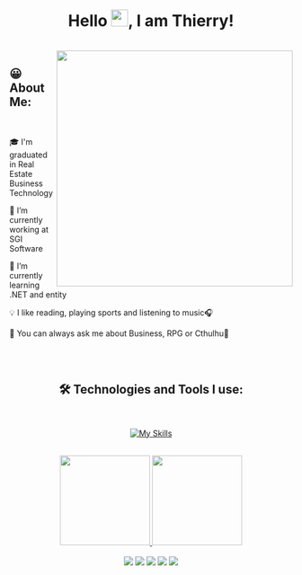 <h1 align="center">Hello <img src="https://raw.githubusercontent.com/MartinHeinz/MartinHeinz/master/wave.gif" width="30px" height="30px">, I am Thierry!</h1>
<br>

<img align = "right" width = "420px"  src = "https://user-images.githubusercontent.com/63623847/184710686-f6ab32a6-f668-4916-bb67-9e8514df993f.gif">
  <h2>😀 About Me:</h2>
    <br>

  🎓 I'm graduated in Real Estate Business Technology
    
   🏢 I’m currently working at SGI Software

   🚀 I’m currently learning .NET and entity
    
   💡 I like reading, playing sports and listening to music🎧 
   
   💬 You can always ask me about Business, RPG or Cthulhu🐙

<br>
<br>
<h2 align="center">🛠️ Technologies and Tools I use:</h2>
<br>

<div align="center">

  [![My Skills](https://skillicons.dev/icons?i=html,css,js,ts,python,java,react,redux,nodejs,spring,express,docker,mysql,mongodb,jest,git,vscode,idea,linux)](https://skillicons.dev)
    <br>
  
</div> 
<br>

<div align="center">
  <a href="https://github.com/thierrydrmv">
  <img height="160px" src="https://github-readme-stats-eight-theta.vercel.app/api?username=thierrydrmv&show_icons=true&theme=highcontrast">
  <img height="160px" src="https://github-readme-stats-eight-theta.vercel.app/api/top-langs/?username=thierrydrmv&layout=compact&theme=highcontrast">
</div>

<br>

<div align="center">
  <a href = "https://wa.me/41999240022"><img src="https://img.shields.io/badge/WhatsApp-25D366?style=for-the-badge&logo=whatsapp&logoColor=white" target="_blank"></a>
  <a href = "mailto:varelathierry@gmail.com"><img src="https://img.shields.io/badge/-Gmail-%23333?style=for-the-badge&logo=gmail&logoColor=white" target="_blank"></a>
  <a href = "https://my-portfolio-bay-gamma.vercel.app/"><img src="https://img.shields.io/badge/website-000000?style=for-the-badge&logo=About.me&logoColor=white" target="_blank"></a>
  <a href = "https://gitconnected.com/thierrydrmv/resume"><img src="https://img.shields.io/badge/resume-000?style=for-the-badge&logo=stylelint&logoColor=white" target="_blank"></a>
  <a href="https://www.linkedin.com/in/varela-thierry" target="_blank"><img src="https://img.shields.io/badge/-LinkedIn-%230077B5?style=for-the-badge&logo=linkedin&logoColor=white"></a>
</div>
